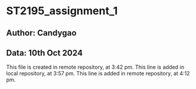 # ST2195_assignment_1

## Author: Candygao
## Data: 10th Oct 2024

This file is created in remote repository, at 3:42 pm.
This line is added in local repository, at 3:57 pm.
This line is added in remote repository, at 4:12 pm.
